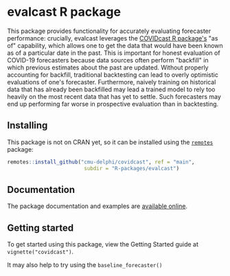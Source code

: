 # evalcast R package

This package provides functionality for accurately evaluating forecaster
performance: crucially, evalcast leverages the [COVIDcast R package's](https://cmu-delphi.github.io/covidcast/covidcastR/index.html) "as of"
capability, which allows one to get the data that would have been known as
of a particular date in the past. This is important for honest evaluation of
COVID-19 forecasters because data sources often perform "backfill" in which
previous estimates about the past are updated. Without properly accounting
for backfill, traditional backtesting can lead to overly optimistic
evaluations of one's forecaster. Furthermore, naively training on historical
data that has already been backfilled may lead a trained model to rely too
heavily on the most recent data that has yet to settle. Such forecasters may
end up performing far worse in prospective evaluation than in backtesting.


## Installing

This package is not on CRAN yet, so it can be installed using the
[`remotes`](https://cran.r-project.org/package=remotes) package:

```r
remotes::install_github("cmu-delphi/covidcast", ref = "main",
                         subdir = "R-packages/evalcast")
```

## Documentation

The package documentation and examples are [available
online](https://cmu-delphi.github.io/covidcast/evalcast/index.html).

## Getting started

To get started using this package, view the Getting Started guide at
`vignette("covidcast")`.

It may also help to try using the `baseline_forecaster()`